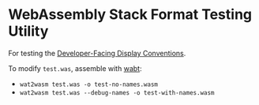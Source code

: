 # WebAssembly Stack Format Testing Utility

For testing the [Developer-Facing Display Conventions](https://webassembly.github.io/spec/web-api/index.html#conventions).

To modify `test.was`, assemble with [wabt](https://github.com/webassembly/wabt):
* `wat2wasm test.was -o test-no-names.wasm`
* `wat2wasm test.was --debug-names -o test-with-names.wasm`
